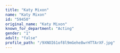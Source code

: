 ```yaml
---
title: "Katy Mixon"
name: "Katy Mixon"
id: "59450"
original_name: "Katy Mixon"
known_for_department: "Acting"
gender: "1"
adult: "false"
profile_path: "/9XNOI61of8l9mGehe8wrHTTArXF.jpg"
---
```

